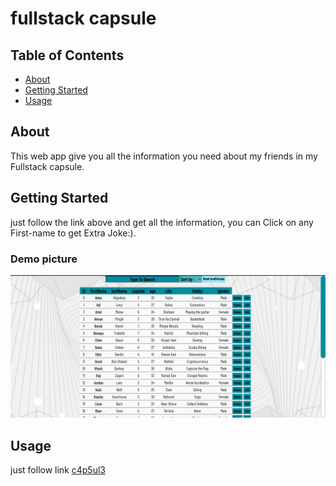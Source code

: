# fullstack capsule

## Table of Contents

- [About](#about)
- [Getting Started](#getting_started)
- [Usage](#usage)

## About <a name = "about"></a>

This web app give you all the information you need about my friends in my Fullstack capsule.

## Getting Started <a name = "getting_started"></a>

just follow the link above and get all the information,
you can Click on any First-name to get Extra Joke:).

### Demo picture

![alt text](./screens/1.png)

## Usage <a name = "usage"></a>

just follow link [c4p5ul3](http://c4p5ul3.netlify.app)
